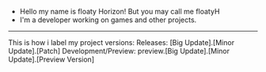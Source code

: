 - Hello my name is floaty Horizon! But you may call me floatyH
- I'm a developer working on games and other projects.
---
This is how i label my project versions:
  Releases:
    [Big Update].[Minor Update].[Patch]
  Development/Preview:
    preview.[Big Update].[Minor Update].[Preview Version]
